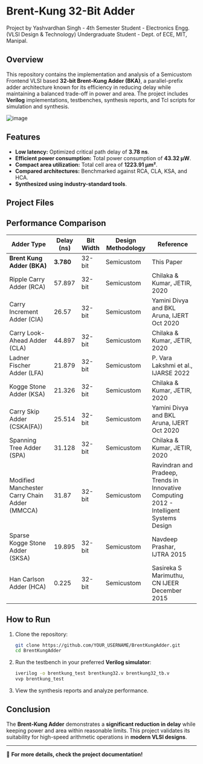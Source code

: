# Brent-Kung 32-Bit Adder
Project by Yashvardhan Singh - 4th Semester Student - Electronics Engg. (VLSI Design & Technology) Undergraduate Student - Dept. of ECE, MIT, Manipal.
## Overview
This repository contains the implementation and analysis of a Semicustom Frontend VLSI based **32-bit Brent-Kung Adder (BKA)**, a parallel-prefix adder architecture known for its efficiency in reducing delay while maintaining a balanced trade-off in power and area. The project includes **Verilog** implementations, testbenches, synthesis reports, and Tcl scripts for simulation and synthesis.

![image](https://github.com/user-attachments/assets/e352f450-fa90-407f-8094-3db4f496bd20)

## Features
- **Low latency:** Optimized critical path delay of **3.78 ns**.
- **Efficient power consumption:** Total power consumption of **43.32 µW**.
- **Compact area utilization:** Total cell area of **1223.91 µm²**.
- **Compared architectures:** Benchmarked against RCA, CLA, KSA, and HCA.
- **Synthesized using industry-standard tools**.

## Project Files
## Performance Comparison

| Adder Type | Delay (ns) | Bit Width | Design Methodology | Reference |
|----------------|------------|------------|-----------------|----------------|
| **Brent Kung Adder (BKA)** | **3.780** | 32-bit | Semicustom | This Paper |
| Ripple Carry Adder (RCA) | 57.897 | 32-bit | Semicustom | Chilaka & Kumar, JETIR, 2020 |
| Carry Increment Adder (CIA) | 26.57 | 32-bit | Semicustom | Yamini Divya and BKL Aruna, IJERT Oct 2020 |
| Carry Look-Ahead Adder (CLA) | 44.897 | 32-bit | Semicustom | Chilaka & Kumar, JETIR, 2020 |
| Ladner Fischer Adder (LFA) | 21.879 | 32-bit | Semicustom | P. Vara Lakshmi et al., IJARSE 2022 |
| Kogge Stone Adder (KSA) | 21.326 | 32-bit | Semicustom | Chilaka & Kumar, JETIR, 2020 |
| Carry Skip Adder (CSKA(FA)) | 25.514 | 32-bit | Semicustom | Yamini Divya and BKL Aruna, IJERT Oct 2020 |
| Spanning Tree Adder (SPA) | 31.128 | 32-bit | Semicustom | Chilaka & Kumar, JETIR, 2020 |
| Modified Manchester Carry Chain Adder (MMCCA) | 31.87 | 32-bit | Semicustom | Ravindran and Pradeep, Trends in Innovative Computing 2012 - Intelligent Systems Design |
| Sparse Kogge Stone Adder (SKSA) | 19.895 | 32-bit | Semicustom | Navdeep Prashar, IJTRA 2015 |
| Han Carlson Adder (HCA) | 0.225 | 32-bit | Semicustom | Sasireka S Marimuthu, CN IJEER December 2015 |


## How to Run
1. Clone the repository:
   ```sh
   git clone https://github.com/YOUR_USERNAME/BrentKungAdder.git
   cd BrentKungAdder
   ```
2. Run the testbench in your preferred **Verilog simulator**:
   ```sh
   iverilog -o brentkung_test brentkung32.v brentkung32_tb.v
   vvp brentkung_test
   ```
3. View the synthesis reports and analyze performance.

## Conclusion
The **Brent-Kung Adder** demonstrates a **significant reduction in delay** while keeping power and area within reasonable limits. This project validates its suitability for high-speed arithmetic operations in **modern VLSI designs**.

---

📌 **For more details, check the project documentation!**
